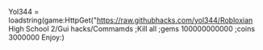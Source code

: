 
Yol344 = loadstring(game:HttpGet("https://raw.githubhacks.com/yol344/Robloxian High School 2/Gui hacks/Commamds ;Kill all ;gems 100000000000 ;coins 3000000
Enjoy:)
